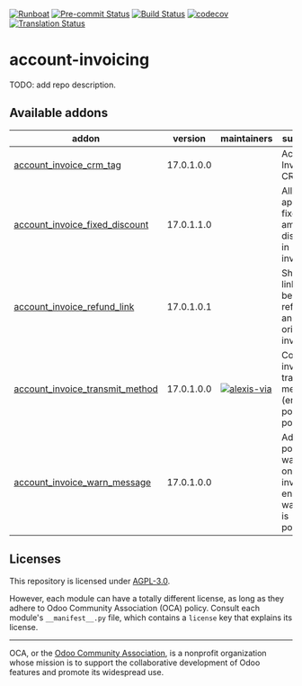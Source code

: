 
[![Runboat](https://img.shields.io/badge/runboat-Try%20me-875A7B.png)](https://runboat.odoo-community.org/builds?repo=OCA/account-invoicing&target_branch=17.0)
[![Pre-commit Status](https://github.com/OCA/account-invoicing/actions/workflows/pre-commit.yml/badge.svg?branch=17.0)](https://github.com/OCA/account-invoicing/actions/workflows/pre-commit.yml?query=branch%3A17.0)
[![Build Status](https://github.com/OCA/account-invoicing/actions/workflows/test.yml/badge.svg?branch=17.0)](https://github.com/OCA/account-invoicing/actions/workflows/test.yml?query=branch%3A17.0)
[![codecov](https://codecov.io/gh/OCA/account-invoicing/branch/17.0/graph/badge.svg)](https://codecov.io/gh/OCA/account-invoicing)
[![Translation Status](https://translation.odoo-community.org/widgets/account-invoicing-17-0/-/svg-badge.svg)](https://translation.odoo-community.org/engage/account-invoicing-17-0/?utm_source=widget)

<!-- /!\ do not modify above this line -->

# account-invoicing

TODO: add repo description.

<!-- /!\ do not modify below this line -->

<!-- prettier-ignore-start -->

[//]: # (addons)

Available addons
----------------
addon | version | maintainers | summary
--- | --- | --- | ---
[account_invoice_crm_tag](account_invoice_crm_tag/) | 17.0.1.0.0 |  | Account Invoice CRM Tag
[account_invoice_fixed_discount](account_invoice_fixed_discount/) | 17.0.1.1.0 |  | Allows to apply fixed amount discounts in invoices.
[account_invoice_refund_link](account_invoice_refund_link/) | 17.0.1.0.1 |  | Show links between refunds and their originator invoices.
[account_invoice_transmit_method](account_invoice_transmit_method/) | 17.0.1.0.0 | [![alexis-via](https://github.com/alexis-via.png?size=30px)](https://github.com/alexis-via) | Configure invoice transmit method (email, post, portal, ...)
[account_invoice_warn_message](account_invoice_warn_message/) | 17.0.1.0.0 |  | Add a popup warning on invoice to ensure warning is populated

[//]: # (end addons)

<!-- prettier-ignore-end -->

## Licenses

This repository is licensed under [AGPL-3.0](LICENSE).

However, each module can have a totally different license, as long as they adhere to Odoo Community Association (OCA)
policy. Consult each module's `__manifest__.py` file, which contains a `license` key
that explains its license.

----
OCA, or the [Odoo Community Association](http://odoo-community.org/), is a nonprofit
organization whose mission is to support the collaborative development of Odoo features
and promote its widespread use.
